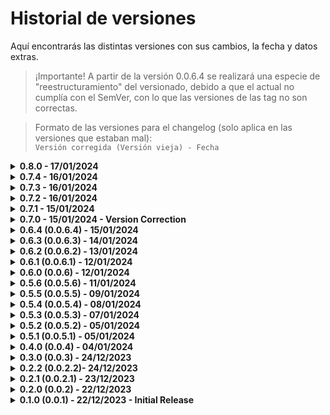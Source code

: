 # Historial de versiones

Aquí encontrarás las distintas versiones con sus cambios, la fecha y datos extras.

<blockquote>
¡Importante! A partir de la versión 0.0.6.4 se realizará una especie de "reestructuramiento" del versionado, debido a que el actual no cumplía con el SemVer, con lo que las versiones de las tag no son correctas.
</blockquote>
<blockquote>
Formato de las versiones para el changelog (solo aplica en las versiones que estaban mal):<br>
  <code>Versión corregida (Versión vieja) - Fecha</code>
</blockquote>

<details>
  <summary><b>0.8.0 - 17/01/2024</b></summary>

- Frontend: creada lista de eventos con opción de imprimir la tabla, generar excel y generar pdf, además de incluír una especie de búsqueda en la tabla

- Backend: nueva ruta para la lista de eventos

</details>

<details>
  <summary><b>0.7.4 - 16/01/2024</b></summary>

- Frontend: establecido un límite en el título del evento, además de que ahora en la interfaz de la RPi muestra el thumbnail del evento correctamente, añadida una nueva vista para cuando no estás usando el dispositivo adecuado, fixeada la página del visor de la RPI

- Backend: limitado el uso el acceso a ciertas páginas si no estás usando el dispositivo adecuado

- Repo en general: code refactor

</details>

<details>
  <summary><b>0.7.3 - 16/01/2024</b></summary>

- Frontend: web genérica funcionando finalmente

- Backend: web de la RPi limitada únicamente a Linux aarch64 (está comentado por motivos de testing, pero próximamente se descomentará) y página web de móvil limitada únicamente a Android y iPhone

- Assets: eliminados todos los assets inutilizados

</details>

<details>
  <summary><b>0.7.2 - 16/01/2024</b></summary>

- Frontend: finalización del apartado de la web genérica para visualizar los eventos desde el código qr, pequeñas mejoras en el frontend de la RPi

- Backend: los logs ahora se redirigen a un archivo .log que se crea con cada inicio del servidor, contiene todas las requests que se le hacen al servidor y se mantiene la IP, el método, la fecha y hora y la ruta a la que se le hace la request

- Backend 2: añadidas nuevas rutas, he eliminado las rutas automáticas ya que necesito personalizar lo que hacen algunas rutas, con lo que he creado dashRoutes (ya que todo lo que tiene que ver con la dash debe de estar en /dash) y webRoutes (que son todas las rutas que se exponen a los usuarios normales, la de la RPi y la genérica de los eventos), nueva ruta en la API para poder gestionar bien el obtener los datos de un evento

- Assets: dejar de utilizar una ruta relativa, uso de rutas absolutas

</details>

<details>
  <summary><b>0.7.1 - 15/01/2024</b></summary>

- Frontend: Añadidos ficheros para generar la interfaz de la web del evento que se muestra en el QR (sin finalizar)

- Backend: añadido un log de los requests que se le hace al servidor web

</details>

<details>
  <summary><b>0.7.0 - 15/01/2024 - Version Correction</b></summary>

- Frontend: Añadidos más efectos en la web de la RPi, añadido el fade in y fade out al qr y a la portadilla y un cambio de color smooth del header si es necesario. Añadido el QR del evento en el panel de control. QR generados automáticamente con QRCode.js, editado el texto del formulario de crear evento, que estaba como "Subir miniatura"

- Ficheros: añadido el js de QRCode.js para poder generar los QRs de los eventos

- Backend: además del filtrado de eventos, ahora también hay una organización de eventos por fecha, ya que antes se hacía automáticamente por nombre y por fecha de inserción el la DB, eliminado el qr_url en la función de guardar evento

- Changelog: cambiado al versionado semántico, ya que el anterior no cumplía con el SemVer, cambiadas todas las versiones anteriores para coincidir con el nuevo formato

</details>

<details>
  <summary><b>0.6.4 (0.0.6.4) - 15/01/2024</b></summary>

- Gitignore + Dockerignore: eliminada la carpeta de data, y la carpeta de uploads para evitar problemas al futuro

- Env: añadida la variable de entorno `APP_URL` para poder utilizarla en la ruta de la miniatura

- Env Example: creado el archivo `.env.example` para que se pueda ver qué variables de entorno son necesarias para que la aplicación funcione correctamente

- Readme: añadida la nueva variable de entorno

- Index: editado el secret para que use la variable de entorno

- Postman: eliminada la colección de Postman ya que la API ha sido modificada y necesita alguna actualización. No sé si volveré a subir la colección de Postman, ya que al final la API está pensada para usar con formularios y los datos introducidos de otras formas no se subirán correctamente a la base de datos.

</details>

<details>
  <summary><b>0.6.3 (0.0.6.3) - 14/01/2024</b></summary>

- Frontend: aviso sobre no poder editar miniaturas

- Backend: eliminar la miniatura una vez que se elimina el evento para que no se quede en el servidor ocupando espacio

</details>

<details>
  <summary><b>0.6.2 (0.0.6.2) - 13/01/2024</b></summary>

- Frontend: Formulario para subir miniatura funcionando correctamente, url de la imagen guardada correctamente, eliminada edición de la miniatura

- Backend: ruta para subir miniatura funcionando correctamente

</details>

<details>
  <summary><b>0.6.1 (0.0.6.1) - 12/01/2024</b></summary>

- Frontend: Web de la RPi casi finalizada, falta eliminar el uso de elementos placeholder, fixeado el calendario para que empiece en lunes y no en domingo

</details>

<details>
  <summary><b>0.6.0 (0.0.6) - 12/01/2024</b></summary>

- Frontend: Web de la RPi casi finalizada, le falta animación y no usar elementos placeholder, pero está prácticamente lista

</details>

<details>
  <summary><b>0.5.6 (0.0.5.6) - 11/01/2024</b></summary>

- Backend: cambiado el nombre del archivo de funciones de la base de datos de eventos, para tener mayor claridad en el futuro a la hora de crear la autenticación de usuarios, realizar funciones de generar ID de usuario y de eventos para arreglar un error grave que tenía el código que permitía duplicar IDs de eventos

- "Frontend": subidos los archivos necesarios para posteriormente generar la interfaz de la RPi

- Changelog: mejorar formato para reducir el tamaño del archivo (visualmente) y mejorada la categorización de las distintas versiones

</details>

<details>
  <summary><b>0.5.5 (0.0.5.5) - 09/01/2024</b></summary>

- Docker: añadido un `dockerfile` para poder generar un container con la aplicación (no tengo pensado publicar el container en DockerHub, pero será práctico en el momento en el que se implante en producción)

- Backend: cambiado el puerto para que ya use el del .env

- Package.json: añadido el script `npm run docker:build` para poder generar el container con la aplicación y `docker:run` desplegarlo. Añadido los scripts de versioning.

- Readme: añadido el apartado de instalación con Docker

- Backend: fixeada la ruta de creación de un evento, que no retornaba código 200 cuando todo funcionaba bien

</details>

<details>
  <summary><b>0.5.4 (0.0.5.4) - 08/01/2024</b></summary>

- Postman: exportada la colección de Postman para incluirla en el repositorio (solo tiene las rutas de la API, no las de auth)

- Frontend: añadido el botón de eliminar evento en el modal de visualizar evento, además de un paso intermedio para asegurarse del borrado

- Package.json: añadido el script `npm start` para poder trabajar con auto-reload

</details>

<details>
  <summary><b>0.5.3 (0.0.5.3) - 07/01/2024</b></summary>

- Frontend: ahora, cuando clickas en un evento, tienes la opción de editar el evento

- Backend: añadida la ruta para editar eventos

</details>

<details>
  <summary><b>0.5.2 (0.0.5.2) - 05/01/2024</b></summary>

- Frontend: ahora el calendario además de mostrar el modal con los datos del evento, también muestra un modal con un formulario para añadir un evento cuando pinchas en un día concreto (en el formulario puedes cambiar el día si te has equivocado)

- Estructura de la web: eliminadas todas las webs y formularios creados anteriormente para el testing, poco a poco se está moviendo todo hacia la web final. Además, todo el testing de las apis se está haciendo con POSTMAN, por lo que no es necesario tener una web para ello

- Backend: eliminadas las redirecciones a la página de eventslist, ya que no existe

- Changelog: reordenar el changelog para siempre dejar por encima la última actualización realizada

</details>

<details>
  <summary><b>0.5.1 (0.0.5.1) - 05/01/2024</b></summary>

- Frontend: conteo de eventos funcionando correctamente, calendario muestra ya los eventos correctamente, al clickar en el evento se abre un modal con los datos del evento (añadido también en esta versión)

- Backend: eliminado full_desc ya que al final el planteo será distinto acerca de cómo mirarán los usuarios la info del evento, misma página que ven en la rpi, será a la que acceda el usuario con el qr

</details>

<details>
  <summary><b>0.4.0 (0.0.4) - 04/01/2024</b></summary>

- Backend: añadir rutas a través de un ruter y organización de las rutas por categoría, siendo la primera parte de la url la categoría (api, auth, etc) y la segunda parte la ruta en sí

- Databases: fixear una ruta que usaba una database que no existía

- Frontend: fixear errores de rutas luego del cambio en los distintos formularios

- Postman: creadas las distintas requests necesarias para poder probar el backend, la api y las distintas rutas

</details>

<details>
  <summary><b>0.3.0 (0.0.3) - 24/12/2023</b></summary>

- Backend: hacer que las rutas que añadan automáticamente (con propósitos de testing, luego se eliminará ya que cada ruta tiene unos requisitos distintos)

- DB: eliminar db larga, conservar una sola db y añadir los campos que faltan a la única que existirá sobre las entradas

</details>

<details>
  <summary><b>0.2.2 (0.0.2.2)- 24/12/2023</b></summary>

- Frontend: añadir formulario para comprobar eventos

</details>

<details>
  <summary><b>0.2.1 (0.0.2.1) - 23/12/2023</b></summary>

- Añadir archivo de changelog

- Añadir archivo de tareas relacionado con las distintas futuras versiones

</details>

<details>
  <summary><b>0.2.0 (0.0.2) - 22/12/2023</b></summary>

- Frontend: eliminar y comprobar existencia de eventos

- Backend: eliminar y comprobar eventos

</details>

<details>
  <summary><b>0.1.0 (0.0.1) - 22/12/2023 - Initial Release</b></summary>

- Commit inicial, añadido backend y un frontend para hacer pruebas

- Frontend: añadir y visualizar eventos

- Backend: añadir, visualizar eventos, gestionar frontend y realizar operaciones en la db

</details>
